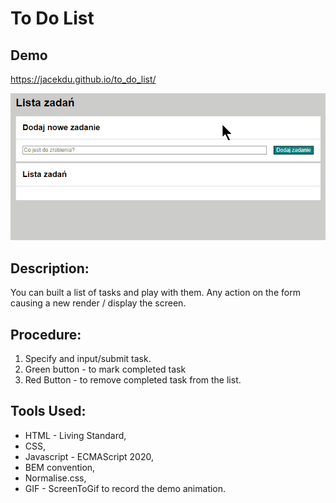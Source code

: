 # To Do List
## Demo
https://jacekdu.github.io/to_do_list/

![](images/animation.gif)

## Description:
You can built a list of tasks and play with them.
Any action on the form causing a new render / display the screen.

## Procedure:
1. Specify and input/submit task.
2. Green button - to mark completed task
3. Red Button - to remove completed task from the list.

## Tools Used:
- HTML - Living Standard,
- CSS,
- Javascript - ECMAScript 2020,
- BEM convention,
- Normalise.css,
- GIF - ScreenToGif to record the demo animation.
